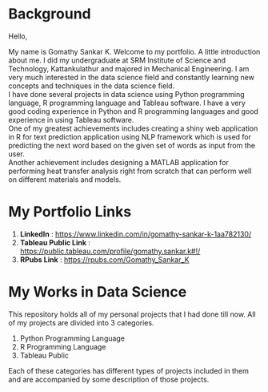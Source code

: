 # Background  

Hello,  

My name is Gomathy Sankar K. Welcome to my portfolio. A little introduction about me. I did my undergraduate at SRM Institute of Science and Technology, Kattankulathur and majored in Mechanical Engineering. I am very much interested in the data science field and constantly learning new concepts and techniques in the data science field.  
I have done several projects in data science using Python programming language, R programming language and Tableau software. I have a very good coding experience in Python and R programming languages and good experience in using Tableau software.  
One of my greatest achievements includes creating a shiny web application in R for text prediction application using NLP framework which is used for predicting the next word based on the given set of words as input from the user.  
Another achievement includes designing a MATLAB application for performing heat transfer analysis right from scratch that can perform well on different materials and models.

# My Portfolio Links  

1. **LinkedIn** : https://www.linkedin.com/in/gomathy-sankar-k-1aa782130/  
2. **Tableau Public Link** : https://public.tableau.com/profile/gomathy.sankar.k#!/  
3. **RPubs Link** : https://rpubs.com/Gomathy_Sankar_K  

# My Works in Data Science  

This repository holds all of my personal projects that I had done till now. All of my projects are divided into 3 categories.  

1. Python Programming Language  
2. R Programming Language  
3. Tableau Public  

Each of these categories has different types of projects included in them and are accompanied by some description of those projects.

